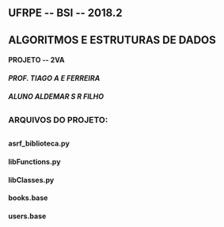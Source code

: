 ## **UFRPE -- BSI -- 2018.2**
## **ALGORITMOS E ESTRUTURAS DE DADOS**
#### **PROJETO -- 2VA**
#### *PROF. TIAGO A E FERREIRA*
#### *ALUNO ALDEMAR S R FILHO*
##
##
### ARQUIVOS DO PROJETO:
##
#### asrf_biblioteca.py
#### libFunctions.py
#### libClasses.py
#### books.base
#### users.base